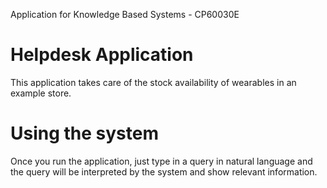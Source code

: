 Application for Knowledge Based Systems - CP60030E
# Helpdesk Application
This application takes care of the stock availability of wearables in an example store.

# Using the system
Once you run the application, just type in a query in natural language and the query will
be interpreted by the system and show relevant information.
